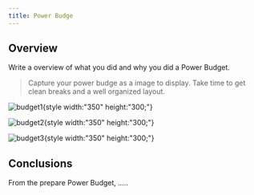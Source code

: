 ```yaml
---
title: Power Budge
---
```


## Overview
Write a overview of what you did and why you did a Power Budget.

> Capture your power budge as a image to display. Take time to get clean breaks and a well organized layout.

![budget1](power-budge-pg1.png){style width:"350" height:"300;"}

![budget2](power-budge-pg2.png){style width:"350" height:"300;"}

![budget3](power-budge-pg3.png){style width:"350" height:"300;"}

## Conclusions

From the prepare Power Budget, .....